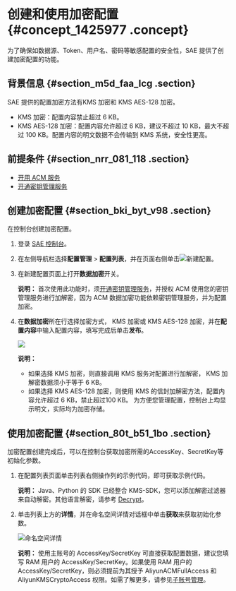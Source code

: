 # 创建和使用加密配置 {#concept_1425977 .concept}

为了确保如数据源、Token、用户名、密码等敏感配置的安全性，SAE 提供了创建加密配置的功能。

## 背景信息 {#section_m5d_faa_lcg .section}

SAE 提供的配置加密方法有KMS 加密和 KMS AES-128 加密。

-   KMS 加密：配置内容禁止超过 6 KB。
-   KMS AES-128 加密：配置内容允许超过 6 KB，建议不超过 10 KB，最大不超过 100 KB。配置内容的明文数据不会传输到 KMS 系统，安全性更高。

## 前提条件 {#section_nrr_081_118 .section}

-   [开用 ACM 服务](https://help.aliyun.com/document_detail/85466.html)
-   [开通密钥管理服务](https://common-buy.aliyun.com/?commodityCode=kms#/open)

## 创建加密配置 {#section_bki_byt_v98 .section}

在控制台创建加密配置。

1.  登录 [SAE 控制台](http://sae.console.aliyun.com/)。
2.  在左侧导航栏选择**配置管理** \> **配置列表**，并在页面右侧单击![新建配置](http://static-aliyun-doc.oss-cn-hangzhou.aliyuncs.com/assets/img/1067679/156628795353663_zh-CN.png)。
3.  在新建配置页面上打开**数据加密**开关。

    **说明：** 首次使用此功能时，须[开通密钥管理服务](https://common-buy.aliyun.com/?commodityCode=kms#/open)，并授权 ACM 使用您的密钥管理服务进行加解密，因为 ACM 数据加密功能依赖密钥管理服务，并为配置加密。

4.  在**数据加密**所在行选择加密方式， KMS 加密或 KMS AES-128 加密，并在**配置内容**中输入配置内容，填写完成后单击**发布**。

    ![](http://static-aliyun-doc.oss-cn-hangzhou.aliyuncs.com/assets/img/1067683/156628795353710_zh-CN.png)

    **说明：** 

    -   如果选择 KMS 加密，则直接调用 KMS 服务对配置进行加解密， KMS 加解密数据须小于等于 6 KB。
    -   如果选择 KMS AES-128 加密，则使用 KMS 的信封加解密方法，配置内容允许超过 6 KB，禁止超过100 KB。
    为方便您管理配置，控制台上均显示明文，实际均为加密存储。


## 使用加密配置 {#section_80t_b51_1bo .section}

加密配置创建完成后，可以在控制台获取加密所需的AccessKey、SecretKey等初始化参数。

1.  在配置列表页面单击列表右侧操作列的示例代码，即可获取示例代码。

    **说明：** Java、Python 的 SDK 已经整合 KMS-SDK，您可以添加解密过滤器来自动解密。其他语言解密，请参考 [Decrypt](https://help.aliyun.com/document_detail/28950.html#concept-28950-zh)。

2.  单击列表上方的**详情**，并在命名空间详情对话框中单击**获取**来获取初始化参数。

    ![命名空间详情](http://static-aliyun-doc.oss-cn-hangzhou.aliyuncs.com/assets/img/1067683/156628795353714_zh-CN.png)

    **说明：** 使用主账号的 AccessKey/SecretKey 可直接获取配置数据，建议您填写 RAM 用户的 AccessKey/SecretKey。如果使用 RAM 用户的 AccessKey/SecretKey，则必须提前为其授予 AliyunACMFullAccess 和 AliyunKMSCryptoAccess 权限。如需了解更多，请参见[子账号管理](https://help.aliyun.com/document_detail/44023.html)。


